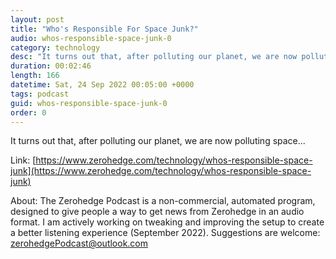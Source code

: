 ```yaml
---
layout: post
title: "Who's Responsible For Space Junk?"
audio: whos-responsible-space-junk-0
category: technology
desc: "It turns out that, after polluting our planet, we are now polluting space..."
duration: 00:02:46
length: 166
datetime: Sat, 24 Sep 2022 00:05:00 +0000
tags: podcast
guid: whos-responsible-space-junk-0
order: 0
---
```

It turns out that, after polluting our planet, we are now polluting space...

Link: [https://www.zerohedge.com/technology/whos-responsible-space-junk](https://www.zerohedge.com/technology/whos-responsible-space-junk)

About: The Zerohedge Podcast is a non-commercial, automated program, designed to give people a way to get news from Zerohedge in an audio format.  I am actively working on tweaking and improving the setup to create a better listening experience (September 2022).  Suggestions are welcome: [zerohedgePodcast@outlook.com](mailto:zerohedgePodcast@outlook.com)